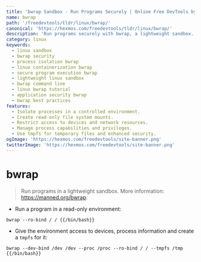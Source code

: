 ```yaml
---
title: 'bwrap Sandbox - Run Programs Securely | Online Free DevTools by Hexmos'
name: bwrap
path: '/freedevtools/tldr/linux/bwrap/'
canonical: 'https://hexmos.com/freedevtools/tldr/linux/bwrap/'
description: 'Run programs securely with bwrap, a lightweight sandbox. Isolate processes, control resource access, and enhance security. Free online tool, no registration required.'
category: linux
keywords:
  - linux sandbox
  - bwrap security
  - process isolation bwrap
  - linux containerization bwrap
  - secure program execution bwrap
  - lightweight linux sandbox
  - bwrap command line
  - linux bwrap tutorial
  - application security bwrap
  - bwrap best practices
features:
  - Isolate processes in a controlled environment.
  - Create read-only file system mounts.
  - Restrict access to devices and network resources.
  - Manage process capabilities and privileges.
  - Use tmpfs for temporary files and enhanced security.
ogImage: 'https://hexmos.com/freedevtools/site-banner.png'
twitterImage: 'https://hexmos.com/freedevtools/site-banner.png'
---
```


# bwrap

> Run programs in a lightweight sandbox.
> More information: <https://manned.org/bwrap>.

- Run a program in a read-only environment:

`bwrap --ro-bind / / {{/bin/bash}}`

- Give the environment access to devices, process information and create a `tmpfs` for it:

`bwrap --dev-bind /dev /dev --proc /proc --ro-bind / / --tmpfs /tmp {{/bin/bash}}`

